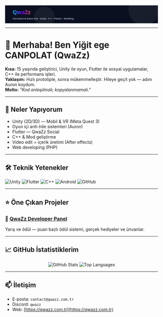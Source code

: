 <!-- =========================
     QwaZz - Şık GitHub README
   ========================= -->

<!-- Animated header (inline SVG) -->
<p align="center">
  <svg width="100%" height="140" viewBox="0 0 1200 140" xmlns="http://www.w3.org/2000/svg" role="img" aria-label="QwaZz header">
    <defs>
      <linearGradient id="g" x1="0" x2="1">
        <stop offset="0%"  stop-color="#00d4ff"/>
        <stop offset="50%" stop-color="#6a00ff"/>
        <stop offset="100%" stop-color="#ff4d6d"/>
      </linearGradient>
    </defs>
    <rect width="1200" height="140" fill="#0b1020"/>
    <g font-family="Segoe UI, Roboto, Arial" font-weight="700" font-size="42" fill="url(#g)">
      <text x="60" y="70" opacity="0.95">QwaZz</text>
      <text x="60" y="110" font-size="18" fill="#b9c2d8" opacity="0.9">Full Stack & Game Dev · Unity · C++ · Flutter · Modding</text>
    </g>
    <!-- subtle moving circles -->
    <g opacity="0.06" fill="#fff">
      <circle cx="1100" cy="35" r="120">
        <animate attributeName="cx" dur="12s" values="1100;100;1100" repeatCount="indefinite"/>
      </circle>
      <circle cx="300" cy="90" r="80">
        <animate attributeName="cx" dur="9s" values="300;900;300" repeatCount="indefinite"/>
      </circle>
    </g>
  </svg>
</p>

---

# 👋 Merhaba! Ben **Yiğit ege CANPOLAT** (QwaZz)
**Kısa:** 15 yaşında geliştirici, Unity ile oyun, Flutter ile sosyal uygulamalar, C++ ile performans işleri.  
**Yaklaşım:** Hızlı prototiple, sonra mükemmelleştir. Hileye geçit yok — adını Auron koydum.  
**Motto:** *"Kod anlaşılmalı; kopyalanmamalı."*

---

## 🚀 Neler Yapıyorum
- Unity (2D/3D) — Mobil & VR (Meta Quest 3)
- Oyun içi anti-hile sistemleri (Auron)
- Flutter — QwaZz Social
- C++ & Mod geliştirme
- Video edit + içerik üretimi (After effects)
- Web developing (PHP)

---

## 🛠️ Teknik Yetenekler
<p>
  <img src="https://img.shields.io/badge/Unity-000000?style=for-the-badge&logo=unity&logoColor=white" alt="Unity"/>
  <img src="https://img.shields.io/badge/Flutter-02569B?style=for-the-badge&logo=flutter&logoColor=white" alt="Flutter"/>
  <img src="https://img.shields.io/badge/C%2B%2B-00599C?style=for-the-badge&logo=c%2B%2B&logoColor=white" alt="C++"/>
  <img src="https://img.shields.io/badge/Android-3DDC84?style=for-the-badge&logo=android&logoColor=white" alt="Android"/>
  <img src="https://img.shields.io/badge/Git-GitHub-181717?style=for-the-badge&logo=github" alt="GitHub"/>
</p>

---

## ⭐ Öne Çıkan Projeler

### 🔧 [QwaZz Developer Panel](https://qwazz.com.tr/)  
Yarış ve ödül — puan bazlı ödül sistemi, gerçek hediyeler ve ünvanlar.

---

## 📈 GitHub İstatistiklerim
<p align="center">
  <img align="center" src="https://github-readme-stats.vercel.app/api?username=QwaZzDev&show_icons=true&hide_border=true&theme=radical" alt="GitHub Stats"/>
  <img align="center" src="https://github-readme-stats.vercel.app/api/top-langs/?username=QwaZzDev&layout=compact&hide_border=true&theme=radical" alt="Top Languages"/>
</p>

---

## 📫 İletişim
- E-posta: `contact@qwazz.com.tr`  
- Discord: `qwazz`  
- Web: [https://qwazz.com.tr](https://qwazz.com.tr)

